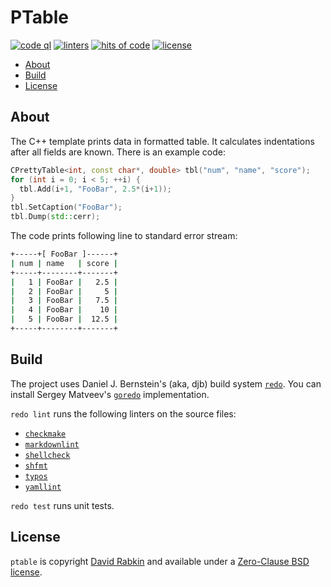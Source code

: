# PTable

[![code ql](https://github.com/rdavid/ptable/actions/workflows/codeql-analysis.yml/badge.svg)](https://github.com/rdavid/ptable/actions/workflows/codeql-analysis.yml)
[![linters](https://github.com/rdavid/ptable/actions/workflows/lint.yml/badge.svg)](https://github.com/rdavid/ptable/actions/workflows/lint.yml)
[![hits of code](https://hitsofcode.com/github/rdavid/ptable?branch=master&label=hits%20of%20code)](https://hitsofcode.com/view/github/rdavid/ptable?branch=master)
[![license](https://img.shields.io/github/license/rdavid/shellbase?color=blue&labelColor=gray&logo=freebsd&logoColor=lightgray&style=flat)](https://github.com/rdavid/ptable/blob/master/LICENSE)

* [About](#about)
* [Build](#build)
* [License](#license)

## About

The C++ template prints data in formatted table. It calculates indentations
after all fields are known. There is an example code:

```c++
CPrettyTable<int, const char*, double> tbl("num", "name", "score");
for (int i = 0; i < 5; ++i) {
  tbl.Add(i+1, "FooBar", 2.5*(i+1));
}
tbl.SetCaption("FooBar");
tbl.Dump(std::cerr);
```

The code prints following line to standard error stream:

```sh
+-----+[ FooBar ]------+
| num | name   | score |
+-----+--------+-------+
|   1 | FooBar |   2.5 |
|   2 | FooBar |     5 |
|   3 | FooBar |   7.5 |
|   4 | FooBar |    10 |
|   5 | FooBar |  12.5 |
+-----+--------+-------+
```

## Build

The project uses Daniel J. Bernstein's (aka, djb) build system
[`redo`](http://cr.yp.to/redo.html). You can install Sergey Matveev's
[`goredo`](http://www.goredo.cypherpunks.ru/Install.html) implementation.

`redo lint` runs the following linters on the source files:

* [`checkmake`](https://github.com/mrtazz/checkmake)
* [`markdownlint`](https://github.com/igorshubovych/markdownlint-cli)
* [`shellcheck`](https://github.com/koalaman/shellcheck)
* [`shfmt`](https://github.com/mvdan/sh)
* [`typos`](https://github.com/crate-ci/typos)
* [`yamllint`](https://github.com/adrienverge/yamllint)

`redo test` runs unit tests.

## License

`ptable` is copyright [David Rabkin](http://cv.rabkin.co.il) and available
under a
[Zero-Clause BSD license](https://github.com/rdavid/ptable/blob/master/LICENSE).
